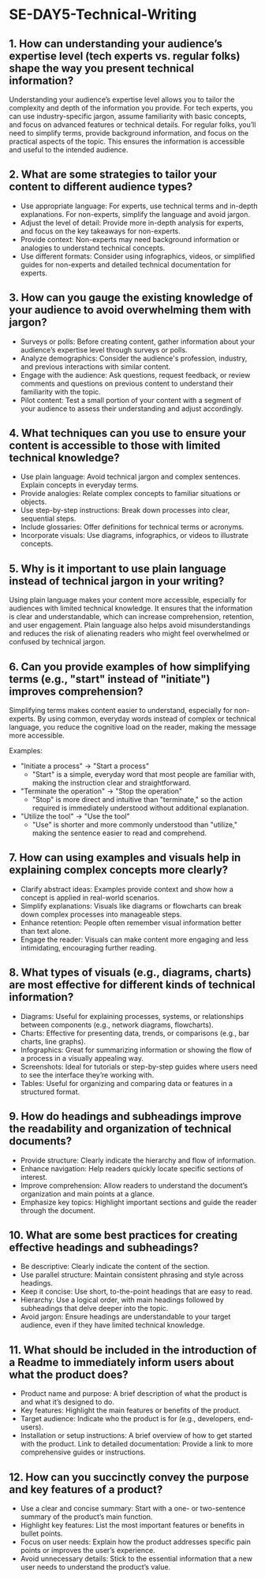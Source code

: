 # SE-DAY5-Technical-Writing
## 1. How can understanding your audience’s expertise level (tech experts vs. regular folks) shape the way you present technical information?
Understanding your audience’s expertise level allows you to tailor the complexity and depth of the information you provide. For tech experts, you can use industry-specific jargon, assume familiarity with basic concepts, and focus on advanced features or technical details. For regular folks, you’ll need to simplify terms, provide background information, and focus on the practical aspects of the topic. This ensures the information is accessible and useful to the intended audience.
## 2. What are some strategies to tailor your content to different audience types?
  - Use appropriate language: For experts, use technical terms and in-depth explanations. For non-experts, simplify the language and avoid jargon.
  - Adjust the level of detail: Provide more in-depth analysis for experts, and focus on the key takeaways for non-experts.
  - Provide context: Non-experts may need background information or analogies to understand technical concepts.
  - Use different formats: Consider using infographics, videos, or simplified guides for non-experts and detailed technical documentation for experts.
## 3. How can you gauge the existing knowledge of your audience to avoid overwhelming them with jargon?
  - Surveys or polls: Before creating content, gather information about your audience’s expertise level through surveys or polls.
  - Analyze demographics: Consider the audience's profession, industry, and previous interactions with similar content.
  - Engage with the audience: Ask questions, request feedback, or review comments and questions on previous content to understand their familiarity with the topic.
  - Pilot content: Test a small portion of your content with a segment of your audience to assess their understanding and adjust accordingly.
## 4. What techniques can you use to ensure your content is accessible to those with limited technical knowledge?
  - Use plain language: Avoid technical jargon and complex sentences. Explain concepts in everyday terms.
  - Provide analogies: Relate complex concepts to familiar situations or objects.
  - Use step-by-step instructions: Break down processes into clear, sequential steps.
  - Include glossaries: Offer definitions for technical terms or acronyms.
  - Incorporate visuals: Use diagrams, infographics, or videos to illustrate concepts.
## 5. Why is it important to use plain language instead of technical jargon in your writing?
Using plain language makes your content more accessible, especially for audiences with limited technical knowledge. It ensures that the information is clear and understandable, which can increase comprehension, retention, and user engagement. Plain language also helps avoid misunderstandings and reduces the risk of alienating readers who might feel overwhelmed or confused by technical jargon.
## 6. Can you provide examples of how simplifying terms (e.g., "start" instead of "initiate") improves comprehension?
Simplifying terms makes content easier to understand, especially for non-experts. By using common, everyday words instead of complex or technical language, you reduce the cognitive load on the reader, making the message more accessible.
  
  Examples:
  - "Initiate a process" → "Start a process"
    - "Start" is a simple, everyday word that most people are familiar with, making the instruction clear and straightforward.
  - "Terminate the operation" → "Stop the operation"
    - "Stop" is more direct and intuitive than "terminate," so the action required is immediately understood without additional explanation.
  - "Utilize the tool" → "Use the tool"
    - "Use" is shorter and more commonly understood than "utilize," making the sentence easier to read and comprehend.
## 7. How can using examples and visuals help in explaining complex concepts more clearly?
  - Clarify abstract ideas: Examples provide context and show how a concept is applied in real-world scenarios.
  - Simplify explanations: Visuals like diagrams or flowcharts can break down complex processes into manageable steps.
  - Enhance retention: People often remember visual information better than text alone.
  - Engage the reader: Visuals can make content more engaging and less intimidating, encouraging further reading.
## 8. What types of visuals (e.g., diagrams, charts) are most effective for different kinds of technical information?
  - Diagrams: Useful for explaining processes, systems, or relationships between components (e.g., network diagrams, flowcharts).
  - Charts: Effective for presenting data, trends, or comparisons (e.g., bar charts, line graphs).
  - Infographics: Great for summarizing information or showing the flow of a process in a visually appealing way.
  - Screenshots: Ideal for tutorials or step-by-step guides where users need to see the interface they’re working with.
  - Tables: Useful for organizing and comparing data or features in a structured format.
## 9. How do headings and subheadings improve the readability and organization of technical documents?
  - Provide structure: Clearly indicate the hierarchy and flow of information.
  - Enhance navigation: Help readers quickly locate specific sections of interest.
  - Improve comprehension: Allow readers to understand the document’s organization and main points at a glance.  
  - Emphasize key topics: Highlight important sections and guide the reader through the document.
## 10. What are some best practices for creating effective headings and subheadings?
  - Be descriptive: Clearly indicate the content of the section.
  - Use parallel structure: Maintain consistent phrasing and style across headings.
  - Keep it concise: Use short, to-the-point headings that are easy to read.
  - Hierarchy: Use a logical order, with main headings followed by subheadings that delve deeper into the topic.
  - Avoid jargon: Ensure headings are understandable to your target audience, even if they have limited technical knowledge.
## 11. What should be included in the introduction of a Readme to immediately inform users about what the product does?
  - Product name and purpose: A brief description of what the product is and what it’s designed to do.
  - Key features: Highlight the main features or benefits of the product.
  - Target audience: Indicate who the product is for (e.g., developers, end-users).
  - Installation or setup instructions: A brief overview of how to get started with the product.
Link to detailed documentation: Provide a link to more comprehensive guides or instructions.
## 12. How can you succinctly convey the purpose and key features of a product?
  - Use a clear and concise summary: Start with a one- or two-sentence summary of the product’s main function.
  - Highlight key features: List the most important features or benefits in bullet points.
  - Focus on user needs: Explain how the product addresses specific pain points or improves the user’s experience.
  - Avoid unnecessary details: Stick to the essential information that a new user needs to understand the product’s value.
